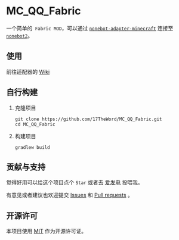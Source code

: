 # MC_QQ_Fabric

一个简单的` Fabric MOD`，可以通过 [`nonebot-adapter-minecraft`](https://github.com/17TheWord/nonebot-adapter-minecraft)
连接至 [`nonebot2`](https://github.com/nonebot/nonebot2)。

## 使用

前往适配器的 [Wiki](https://github.com/17TheWord/nonebot-adapter-minecraft/wiki)

## 自行构建

1. 克隆项目

    ```shell
    git clone https://github.com/17TheWord/MC_QQ_Fabric.git
    cd MC_QQ_Fabric
    ```

2. 构建项目

    ```shell
    gradlew build
    ```

## 贡献与支持

觉得好用可以给这个项目点个 `Star` 或者去 [爱发电](https://afdian.net/a/17TheWord) 投喂我。

有意见或者建议也欢迎提交 [Issues](https://github.com/17TheWord/MC_QQ_Fabric/issues)
和 [Pull requests](https://github.com/17TheWord/MC_QQ_Fabric/pulls) 。

## 开源许可

本项目使用 [MIT](./LICENSE) 作为开源许可证。
